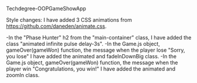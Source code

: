 Techdegree-OOPGameShowApp

Style changes: 
I have added 3 CSS animations from https://github.com/daneden/animate.css.

-In the "Phase Hunter" h2 from the "main-container" class, I have added the class "animated infinite pulse delay-3s".
-In the Game.js object, gameOver(gameWon) function, the message when the player lose "Sorry, you lose" I have added the animated and fadeInDownBig class. 
-In the Game.js object, gameOver(gameWon) function, the message when the player win "Congratulations, you win!" I have added the animated and zoomIn class. 


